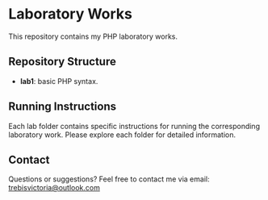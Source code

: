 # Laboratory Works

This repository contains my PHP laboratory works.

## Repository Structure

- **lab1**: basic PHP syntax.


## Running Instructions

Each lab folder contains specific instructions for running the corresponding laboratory work. Please explore each folder for detailed information.

<!-- ## List of Laboratory Works

1. [Laboratory Work 1](lab1/): Brief description of Laboratory Work 1.
2. [Laboratory Work 2](lab2/): Brief description of Laboratory Work 2.
3. [Laboratory Work 3](lab3/): Brief description of Laboratory Work 3.
   ... -->

## Contact

Questions or suggestions? Feel free to contact me via email: trebisvictoria@outlook.com
